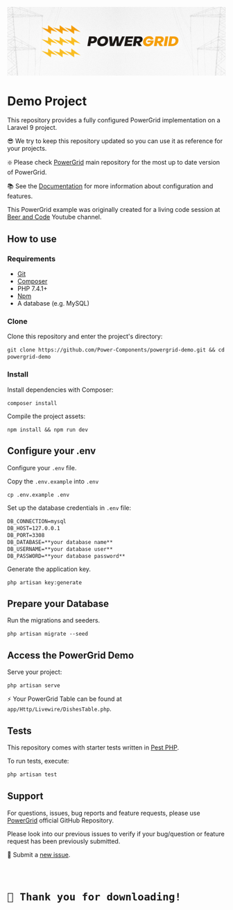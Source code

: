 <div align="center">
	<p><img src="header.jpg" alt="PowerGrid Logo"></p>
</div>

# Demo Project

This repository provides a fully configured PowerGrid implementation on a Laravel 9 project.

😎 We try to keep this repository updated so you can use it as reference for your projects.

❇️ Please check [PowerGrid](https://github.com/Power-Components/livewire-powergrid) main repository for the most up to date version of PowerGrid.

📚 See the [Documentation](https://livewire-powergrid.com/) for more information about configuration and features.

This PowerGrid example was originally created for a living code session at [Beer and Code](https://www.youtube.com/watch?v=Mml5aagMOm4&ab_channel=BeerandCode) Youtube channel.

## How to use

### Requirements

- [Git](https://github.com/git-guides/install-git)
- [Composer](https://getcomposer.org/doc/00-intro.md#installation-linux-unix-macos)
- PHP 7.4.1+
- [Npm](https://www.npmjs.com/get-npm)
- A database (e.g. MySQL)

### Clone

Clone this repository and enter the project's directory:

```shell
git clone https://github.com/Power-Components/powergrid-demo.git && cd powergrid-demo
```

### Install

Install dependencies with Composer:

```shell
composer install
```

Compile the project assets:

```shell
npm install && npm run dev
```

## Configure your .env

Configure your `.env` file.

Copy the `.env.example` into `.env`

```shell
cp .env.example .env 
```

Set up the database credentials in `.env` file:

```shell
DB_CONNECTION=mysql
DB_HOST=127.0.0.1
DB_PORT=3308
DB_DATABASE=**your database name**
DB_USERNAME=**your database user**
DB_PASSWORD=**your database password**
```

Generate the application key.

```shell
php artisan key:generate
```

## Prepare your Database

Run the migrations and seeders.

```shell
php artisan migrate --seed
```

## Access the PowerGrid Demo

Serve your project:

```shell
php artisan serve
```

⚡ Your PowerGrid Table can be found at `app/Http/Livewire/DishesTable.php`.

## Tests

This repository comes with starter tests written in [Pest PHP](http://pestphp.com).

To run tests, execute:

```php
php artisan test
```

## Support

For questions, issues, bug reports and feature requests, please use [PowerGrid](https://github.com/Power-Components/livewire-powergrid) official GitHub Repository.

Please look into our previous issues to verify if your bug/question or feature request has been previously submitted.

📣 Submit a [new issue](https://github.com/Power-Components/livewire-powergrid/issues).

<br/>

<h1><code>💓 Thank you for downloading!</code></h1>
